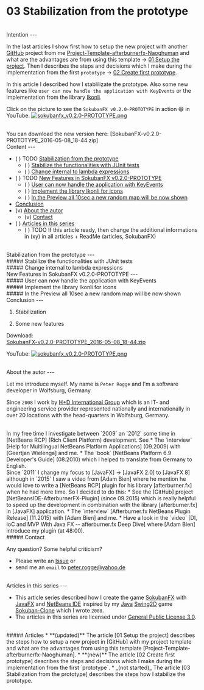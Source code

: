 03 Stabilization from the prototype
===



<br />
Intention
---

In the last articles I show first how to setup the new project with another 
[GitHub] project from me [Project-Template-afterburnerfx-Naoghuman] and what are 
the advantages are from using this template -> [01 Setup the project]. Then I 
describes the steps and decisions which I make during the implementation from 
the first `prototype` -> [02 Create first prototype].

In this article I described how I stablilizate the prototype. Also some new features 
like `user can now handle the application with KeyEvents` or the implementation from 
the library [Ikonli].

 Click on the picture to see the `SokubanFX v0.2.0-PROTOTYPE` in action :smile: in YouTube.
[![sokubanfx_v0.2.0-PROTOTYPE.png][sokubanfx_v0.2.0-PROTOTYPE]](https://youtu.be/iKBfqk0ANj8 "SokubanFX v0.2.0-PROTOTYPE")

<br/>
You can download the new version here: [SokubanFX-v0.2.0-PROTOTYPE_2016-05-08_18-44.zip]


<br />
Content
---

* ( ) TODO [Stabilization from the prototype](#Stabilization)
    * ( ) [Stabilize the functionalities with JUnit tests](#StabilizeFunctionalities)
    * ( ) [Change internal to lambda expressions](#LambdaExpressions)
* ( ) TODO [New Features in SokubanFX v0.2.0-PROTOTYPE](#NewFeatures)
    * ( ) [User can now handle the application with KeyEvents](#UserKeyEvents)
    * ( ) [Implement the library Ikonli for icons](#LibraryIkonli)
    * ( ) [In the Preview all 10sec a new random map will be now shown](#PreviewRandomMap)
* [Conclusion](#Conclusion)
* (v) [About the autor](#Autor)
    * (v) [Contact](#Contact)
* ( ) [Articles in this series](#Articles)
    * ( ) TODO If this article ready, then change the additional informations
	      in (xy) in all articles + ReadMe (articles, SokubanFX)



<br />
Stabilization from the prototype<a name="Stabilization" />
---


<br />
##### Stabilize the functionalities with JUnit tests<a name="StabilizeFunctionalities" />


<br />
##### Change internal to lambda expressions<a name="LambdaExpressions" />









<br />
New Features in SokubanFX v0.2.0-PROTOTYPE<a name="NewFeatures" />
---


<br />
##### User can now handle the application with KeyEvents<a name="UserKeyEvents" />


<br />
##### Implement the library Ikonli for icons<a name="LibraryIkonli" />


<br />
##### In the Preview all 10sec a new random map will be now shown<a name="PreviewRandomMap" />











<br />
Conclusion<a name="Conclusion" />
---

1) Stabilization

2) Some new features

Download:  
[SokubanFX-v0.2.0-PROTOTYPE_2016-05-08_18-44.zip]

YouTube:
[![sokubanfx_v0.2.0-PROTOTYPE.png][sokubanfx_v0.2.0-PROTOTYPE]](https://youtu.be/iKBfqk0ANj8 "SokubanFX v0.2.0-PROTOTYPE")









<br />
About the autor<a name="Autor" />
---

Let me introduce myself. My name is `Peter Rogge` and I'm a software developer 
in Wolfsburg, Germany.

Since `2008` I work by [H+D International Group] which is an IT- and engineering 
service provider represented nationally and internationally in over 20 locations 
with the head-quarters in Wolfsburg, Germany.


<br />
In my free time I investigate between `2009` an `2012` some time in [NetBeans RCP] &#40;Rich 
Client Platform&#41; development.  
See  
* The `interview` [Help for Multilingual NetBeans Platform Applications] &#40;09.2009&#41; with 
  [Geertjan Wielenga] and me.
* The `book` [NetBeans Platform 6.9 Developer's Guide] &#40;08.2010&#41; which I helped to 
  translate from Germany to English.

<br />
Since `2011` I change my focus to [JavaFX] -> [JavaFX 2.0] to [JavaFX 8] although in `2015` 
I saw a video from [Adam Bien] where he mention he would love to write a [NetBeans RCP] 
plugin for his library [afterburner.fx] when he had more time.  
So I decided to do this:
* See the [GitHub] project [NetBeansIDE-AfterburnerFX-Plugin] &#40;since 09.2015&#41; which is 
  really helpful to speed up the development in combination with the library [afterburner.fx]
  in [JavaFX] application.
* The `interview` [Afterburner.fx NetBeans Plugin Release] &#40;11.2015&#41; with [Adam Bien] and me.
* Have a look in the `video` [DI, IoC and MVP With Java FX -- afterburner.fx Deep Dive] where 
  [Adam Bien] introduce my plugin &#40;at 48:00&#41;.


<br />
##### Contact<a name="Contact" />

Any question? Some helpful criticism?
* Please write an [Issue] or
* send me an `email` to <peter.rogge@yahoo.de>



<br />
Articles in this series<a name="Articles" />
---

* This article series described how I create the game [SokubanFX] with [JavaFX] 
  and [NetBeans IDE] inspired by my [Java] [Swing2D] game [Sokuban-Clone] which 
  I wrote `2008`.
* The articles in this series are licensed under [General Public License 3.0].


<br />
##### Articles
* **&#40;updated&#41;** The article [01 Setup the project] describes the steps 
  how to setup a new project in [GitHub] with my project template and what are 
  the advantages from using this template [Project-Template-afterburnerfx-Naoghuman].
* **&#40;new&#41;** The article [02 Create first prototype] describes the steps and 
  decisions which I make during the implementation from the first `prototype`.
* _&#40;not started&#41;_ The article [03 Stabilization from the prototype] 
  describes the steps how I stabilize the prototype.



[//]: # (Images)
[sokubanfx_v0.2.0-PROTOTYPE]:https://cloud.githubusercontent.com/assets/8161815/15447479/e90b31d0-1f43-11e6-864e-d77b5c4cc7df.png



[//]: # (Links)
[01 Setup the project]:01_Setup-the-project.md
[02 Create first prototype]:02_Create-first-prototype.md
[03 Stabilization from the prototype]:03_Stabilization-from-the-prototype.md
[Adam Bien]:http://www.adam-bien.com/roller/abien/
[Afterburner.fx NetBeans Plugin Release]:http://www.adam-bien.com/roller/abien/entry/afterburner_fx_netbeans_plugin_release
[afterburner.fx]:https://github.com/AdamBien/afterburner.fx
[DI, IoC and MVP With Java FX -- afterburner.fx Deep Dive]:https://www.youtube.com/watch?v=WsV7kSSSOGs
[Geertjan Wielenga]:https://blogs.oracle.com/geertjan/entry/welcome_to_me
[General Public License 3.0]:http://www.gnu.org/licenses/gpl-3.0.en.html
[GitHub]:https://github.com/
[H+D International Group]:https://www.hud.de/en/
[Help for Multilingual NetBeans Platform Applications]:https://dzone.com/articles/multilingual-netbeans-platform-applications
[Ikonli]:https://github.com/aalmiray/ikonli
[Issue]:https://github.com/Naoghuman/articles/issues
[Java]:https://en.wikipedia.org/wiki/Java_%28programming_language%29
[JavaFX]:http://docs.oracle.com/javase/8/javase-clienttechnologies.htm
[JavaFX 2.0]:https://en.wikipedia.org/wiki/JavaFX#JavaFX_2.0
[JavaFX 8]:https://en.wikipedia.org/wiki/JavaFX#JavaFX_8
[NetBeans IDE]:https://netbeans.org/
[NetBeans Platform 6.9 Developer's Guide]:https://www.packtpub.com/application-development/netbeans-platform-69-developers-guide
[NetBeans RCP]:https://netbeans.org/kb/trails/platform.html
[NetBeansIDE-AfterburnerFX-Plugin]:https://github.com/Naoghuman/NetBeansIDE-AfterburnerFX-Plugin
[Project-Template-afterburnerfx-Naoghuman]:https://github.com/Naoghuman/Project-Templates/tree/master/Project-Template-afterburnerfx-Naoghuman
[SokubanFX]:https://github.com/Naoghuman/SokubanFX
[SokubanFX v0.2.0-PROTOTYPE]:https://youtu.be/iKBfqk0ANj8
[SokubanFX-v0.2.0-PROTOTYPE_2016-05-08_18-44.zip]:https://github.com/Naoghuman/SokubanFX/releases/tag/v0.2.0
[Sokuban-Clone]:https://github.com/Naoghuman/sokuban-clone
[Swing2D]:https://docs.oracle.com/javase/tutorial/2d/

